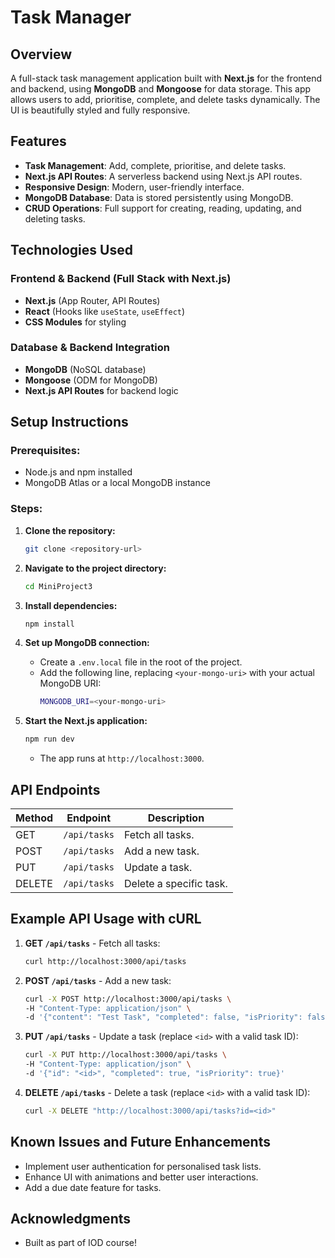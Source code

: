 # Task Manager

## Overview

A full-stack task management application built with **Next.js** for the frontend and backend, using **MongoDB** and **Mongoose** for data storage. This app allows users to add, prioritise, complete, and delete tasks dynamically. The UI is beautifully styled and fully responsive.

## Features

- **Task Management**: Add, complete, prioritise, and delete tasks.
- **Next.js API Routes**: A serverless backend using Next.js API routes.
- **Responsive Design**: Modern, user-friendly interface.
- **MongoDB Database**: Data is stored persistently using MongoDB.
- **CRUD Operations**: Full support for creating, reading, updating, and deleting tasks.

## Technologies Used

### **Frontend & Backend (Full Stack with Next.js)**

- **Next.js** (App Router, API Routes)
- **React** (Hooks like `useState`, `useEffect`)
- **CSS Modules** for styling

### **Database & Backend Integration**

- **MongoDB** (NoSQL database)
- **Mongoose** (ODM for MongoDB)
- **Next.js API Routes** for backend logic

## Setup Instructions

### Prerequisites:

- Node.js and npm installed
- MongoDB Atlas or a local MongoDB instance

### Steps:

1. **Clone the repository:**

   ```sh
   git clone <repository-url>
   ```

2. **Navigate to the project directory:**

   ```sh
   cd MiniProject3
   ```

3. **Install dependencies:**

   ```sh
   npm install
   ```

4. **Set up MongoDB connection:**

   - Create a `.env.local` file in the root of the project.
   - Add the following line, replacing `<your-mongo-uri>` with your actual MongoDB URI:
     ```sh
     MONGODB_URI=<your-mongo-uri>
     ```

5. **Start the Next.js application:**
   ```sh
   npm run dev
   ```
   - The app runs at `http://localhost:3000`.

## API Endpoints

| Method | Endpoint     | Description             |
| ------ | ------------ | ----------------------- |
| GET    | `/api/tasks` | Fetch all tasks.        |
| POST   | `/api/tasks` | Add a new task.         |
| PUT    | `/api/tasks` | Update a task.          |
| DELETE | `/api/tasks` | Delete a specific task. |

## Example API Usage with cURL

1. **GET `/api/tasks`** - Fetch all tasks:

   ```sh
   curl http://localhost:3000/api/tasks
   ```

2. **POST `/api/tasks`** - Add a new task:

   ```sh
   curl -X POST http://localhost:3000/api/tasks \
   -H "Content-Type: application/json" \
   -d '{"content": "Test Task", "completed": false, "isPriority": false}'
   ```

3. **PUT `/api/tasks`** - Update a task (replace `<id>` with a valid task ID):

   ```sh
   curl -X PUT http://localhost:3000/api/tasks \
   -H "Content-Type: application/json" \
   -d '{"id": "<id>", "completed": true, "isPriority": true}'
   ```

4. **DELETE `/api/tasks`** - Delete a task (replace `<id>` with a valid task ID):
   ```sh
   curl -X DELETE "http://localhost:3000/api/tasks?id=<id>"
   ```

## Known Issues and Future Enhancements

- Implement user authentication for personalised task lists.
- Enhance UI with animations and better user interactions.
- Add a due date feature for tasks.

## Acknowledgments

- Built as part of IOD course!
